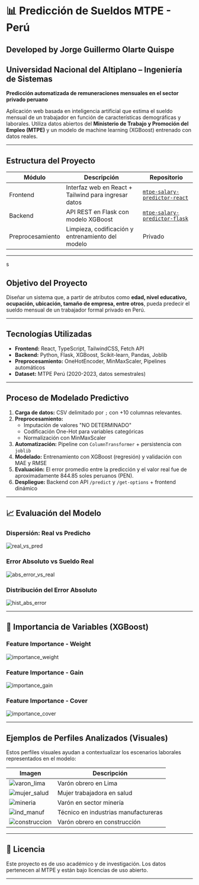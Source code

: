 # 📊 Predicción de Sueldos MTPE - Perú

## Developed by Jorge Guillermo Olarte Quispe

## Universidad Nacional del Altiplano – Ingeniería de Sistemas

**Predicción automatizada de remuneraciones mensuales en el sector privado peruano**

Aplicación web basada en inteligencia artificial que estima el sueldo mensual de un trabajador en función de características demográficas y laborales.
Utiliza datos abiertos del **Ministerio de Trabajo y Promoción del Empleo (MTPE)** y un modelo de machine learning (XGBoost) entrenado con datos reales.

---

## Estructura del Proyecto

| Módulo           | Descripción                                          | Repositorio                                                                                |
| ---------------- | ---------------------------------------------------- | ------------------------------------------------------------------------------------------ |
| Frontend         | Interfaz web en React + Tailwind para ingresar datos | [`mtpe-salary-predictor-react`](https://github.com/ArtStyle19/mtpe-salary-predictor-react) |
| Backend          | API REST en Flask con modelo XGBoost                 | [`mtpe-salary-predictor-flask`](https://github.com/ArtStyle19/mtpe-salary-predictor-flask) |
| Preprocesamiento | Limpieza, codificación y entrenamiento del modelo    | Privado                                                                                    |

---

s

## Objetivo del Proyecto

Diseñar un sistema que, a partir de atributos como **edad, nivel educativo, ocupación, ubicación, tamaño de empresa, entre otros**, pueda predecir el sueldo mensual de un trabajador formal privado en Perú.

---

## Tecnologías Utilizadas

- **Frontend:** React, TypeScript, TailwindCSS, Fetch API
- **Backend:** Python, Flask, XGBoost, Scikit-learn, Pandas, Joblib
- **Preprocesamiento:** OneHotEncoder, MinMaxScaler, Pipelines automáticos
- **Dataset:** MTPE Perú (2020-2023, datos semestrales)

---

## Proceso de Modelado Predictivo

1. **Carga de datos:** CSV delimitado por `;` con +10 columnas relevantes.
2. **Preprocesamiento:**
   - Imputación de valores "NO DETERMINADO"
   - Codificación One-Hot para variables categóricas
   - Normalización con MinMaxScaler
3. **Automatización:** Pipeline con `ColumnTransformer` + persistencia con `joblib`
4. **Modelado:** Entrenamiento con XGBoost (regresión) y validación con MAE y RMSE
5. **Evaluación:** El error promedio entre la predicción y el valor real fue de aproximadamente 844.85 soles peruanos (PEN).
6. **Despliegue:** Backend con API `/predict` y `/get-options` + frontend dinámico

---

## 📈 Evaluación del Modelo

### Dispersión: Real vs Predicho

![real_vs_pred](images/real_vs_pred.png)

### Error Absoluto vs Sueldo Real

![abs_error_vs_real](images/abs_error_vs_real.png)

### Distribución del Error Absoluto

![hist_abs_error](images/hist_abs_error.png)

---

## 🧬 Importancia de Variables (XGBoost)

### Feature Importance - Weight

![importance_weight](images/importance_weight.png)

### Feature Importance - Gain

![importance_gain](images/importance_gain.png)

### Feature Importance - Cover

![importance_cover](images/importance_cover.png)

---

## Ejemplos de Perfiles Analizados (Visuales)

Estos perfiles visuales ayudan a contextualizar los escenarios laborales representados en el modelo:

| Imagen                                                           | Descripción                          |
| ---------------------------------------------------------------- | ------------------------------------ |
| ![varon_lima](images/varon_obrero_lima.jpg)                      | Varón obrero en Lima                 |
| ![mujer_salud](images/mujer_sector_salud.jpg)                    | Mujer trabajadora en salud           |
| ![mineria](images/varon_sector_mineria.jpg)                      | Varón en sector minería              |
| ![ind_manuf](images/varon_tecnico_sector_ind_manufactureras.jpg) | Técnico en industrias manufactureras |
| ![construccion](images/varon_obrero_construccion.jpg)            | Varón obrero en construcción         |

---

## 🧾 Licencia

Este proyecto es de uso académico y de investigación. Los datos pertenecen al MTPE y están bajo licencias de uso abierto.

---
